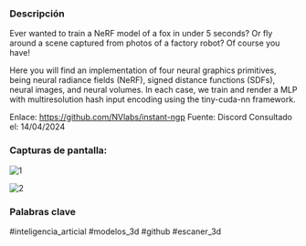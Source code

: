 ### Descripción
Ever wanted to train a NeRF model of a fox in under 5 seconds? Or fly around a scene captured from photos of a factory robot? Of course you have!

Here you will find an implementation of four neural graphics primitives, being neural radiance fields (NeRF), signed distance functions (SDFs), neural images, and neural volumes. In each case, we train and render a MLP with multiresolution hash input encoding using the tiny-cuda-nn framework.


Enlace: https://github.com/NVlabs/instant-ngp
Fuente: Discord
Consultado el: 14/04/2024

### Capturas de pantalla:
![1](https://github.com/NVlabs/instant-ngp/raw/master/docs/assets_readme/fox.gif)

![2](https://github.com/NVlabs/instant-ngp/raw/master/docs/assets_readme/robot5.gif)

### Palabras clave
#inteligencia_articial #modelos_3d #github #escaner_3d